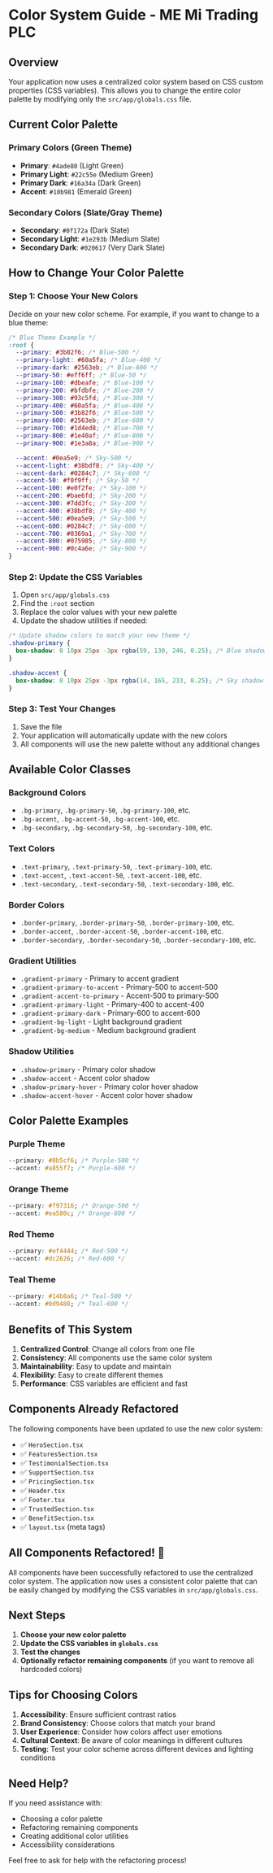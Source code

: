 # Color System Guide - ME Mi Trading PLC

## Overview

Your application now uses a centralized color system based on CSS custom properties (CSS variables). This allows you to change the entire color palette by modifying only the `src/app/globals.css` file.

## Current Color Palette

### Primary Colors (Green Theme)

- **Primary**: `#4ade80` (Light Green)
- **Primary Light**: `#22c55e` (Medium Green)
- **Primary Dark**: `#16a34a` (Dark Green)
- **Accent**: `#10b981` (Emerald Green)

### Secondary Colors (Slate/Gray Theme)

- **Secondary**: `#0f172a` (Dark Slate)
- **Secondary Light**: `#1e293b` (Medium Slate)
- **Secondary Dark**: `#020617` (Very Dark Slate)

## How to Change Your Color Palette

### Step 1: Choose Your New Colors

Decide on your new color scheme. For example, if you want to change to a blue theme:

```css
/* Blue Theme Example */
:root {
  --primary: #3b82f6; /* Blue-500 */
  --primary-light: #60a5fa; /* Blue-400 */
  --primary-dark: #2563eb; /* Blue-600 */
  --primary-50: #eff6ff; /* Blue-50 */
  --primary-100: #dbeafe; /* Blue-100 */
  --primary-200: #bfdbfe; /* Blue-200 */
  --primary-300: #93c5fd; /* Blue-300 */
  --primary-400: #60a5fa; /* Blue-400 */
  --primary-500: #3b82f6; /* Blue-500 */
  --primary-600: #2563eb; /* Blue-600 */
  --primary-700: #1d4ed8; /* Blue-700 */
  --primary-800: #1e40af; /* Blue-800 */
  --primary-900: #1e3a8a; /* Blue-900 */

  --accent: #0ea5e9; /* Sky-500 */
  --accent-light: #38bdf8; /* Sky-400 */
  --accent-dark: #0284c7; /* Sky-600 */
  --accent-50: #f0f9ff; /* Sky-50 */
  --accent-100: #e0f2fe; /* Sky-100 */
  --accent-200: #bae6fd; /* Sky-200 */
  --accent-300: #7dd3fc; /* Sky-300 */
  --accent-400: #38bdf8; /* Sky-400 */
  --accent-500: #0ea5e9; /* Sky-500 */
  --accent-600: #0284c7; /* Sky-600 */
  --accent-700: #0369a1; /* Sky-700 */
  --accent-800: #075985; /* Sky-800 */
  --accent-900: #0c4a6e; /* Sky-900 */
}
```

### Step 2: Update the CSS Variables

1. Open `src/app/globals.css`
2. Find the `:root` section
3. Replace the color values with your new palette
4. Update the shadow utilities if needed:

```css
/* Update shadow colors to match your new theme */
.shadow-primary {
  box-shadow: 0 10px 25px -3px rgba(59, 130, 246, 0.25); /* Blue shadow */
}

.shadow-accent {
  box-shadow: 0 10px 25px -3px rgba(14, 165, 233, 0.25); /* Sky shadow */
}
```

### Step 3: Test Your Changes

1. Save the file
2. Your application will automatically update with the new colors
3. All components will use the new palette without any additional changes

## Available Color Classes

### Background Colors

- `.bg-primary`, `.bg-primary-50`, `.bg-primary-100`, etc.
- `.bg-accent`, `.bg-accent-50`, `.bg-accent-100`, etc.
- `.bg-secondary`, `.bg-secondary-50`, `.bg-secondary-100`, etc.

### Text Colors

- `.text-primary`, `.text-primary-50`, `.text-primary-100`, etc.
- `.text-accent`, `.text-accent-50`, `.text-accent-100`, etc.
- `.text-secondary`, `.text-secondary-50`, `.text-secondary-100`, etc.

### Border Colors

- `.border-primary`, `.border-primary-50`, `.border-primary-100`, etc.
- `.border-accent`, `.border-accent-50`, `.border-accent-100`, etc.
- `.border-secondary`, `.border-secondary-50`, `.border-secondary-100`, etc.

### Gradient Utilities

- `.gradient-primary` - Primary to accent gradient
- `.gradient-primary-to-accent` - Primary-500 to accent-500
- `.gradient-accent-to-primary` - Accent-500 to primary-500
- `.gradient-primary-light` - Primary-400 to accent-400
- `.gradient-primary-dark` - Primary-600 to accent-600
- `.gradient-bg-light` - Light background gradient
- `.gradient-bg-medium` - Medium background gradient

### Shadow Utilities

- `.shadow-primary` - Primary color shadow
- `.shadow-accent` - Accent color shadow
- `.shadow-primary-hover` - Primary color hover shadow
- `.shadow-accent-hover` - Accent color hover shadow

## Color Palette Examples

### Purple Theme

```css
--primary: #8b5cf6; /* Purple-500 */
--accent: #a855f7; /* Purple-600 */
```

### Orange Theme

```css
--primary: #f97316; /* Orange-500 */
--accent: #ea580c; /* Orange-600 */
```

### Red Theme

```css
--primary: #ef4444; /* Red-500 */
--accent: #dc2626; /* Red-600 */
```

### Teal Theme

```css
--primary: #14b8a6; /* Teal-500 */
--accent: #0d9488; /* Teal-600 */
```

## Benefits of This System

1. **Centralized Control**: Change all colors from one file
2. **Consistency**: All components use the same color system
3. **Maintainability**: Easy to update and maintain
4. **Flexibility**: Easy to create different themes
5. **Performance**: CSS variables are efficient and fast

## Components Already Refactored

The following components have been updated to use the new color system:

- ✅ `HeroSection.tsx`
- ✅ `FeaturesSection.tsx`
- ✅ `TestimonialSection.tsx`
- ✅ `SupportSection.tsx`
- ✅ `PricingSection.tsx`
- ✅ `Header.tsx`
- ✅ `Footer.tsx`
- ✅ `TrustedSection.tsx`
- ✅ `BenefitSection.tsx`
- ✅ `layout.tsx` (meta tags)

## All Components Refactored! 🎉

All components have been successfully refactored to use the centralized color system. The application now uses a consistent color palette that can be easily changed by modifying the CSS variables in `src/app/globals.css`.

## Next Steps

1. **Choose your new color palette**
2. **Update the CSS variables in `globals.css`**
3. **Test the changes**
4. **Optionally refactor remaining components** (if you want to remove all hardcoded colors)

## Tips for Choosing Colors

1. **Accessibility**: Ensure sufficient contrast ratios
2. **Brand Consistency**: Choose colors that match your brand
3. **User Experience**: Consider how colors affect user emotions
4. **Cultural Context**: Be aware of color meanings in different cultures
5. **Testing**: Test your color scheme across different devices and lighting conditions

## Need Help?

If you need assistance with:

- Choosing a color palette
- Refactoring remaining components
- Creating additional color utilities
- Accessibility considerations

Feel free to ask for help with the refactoring process!
